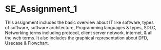 # SE_Assignment_1

This assignment includes the basic overview about IT like software, types of software, software architecture, Programming languages & types, SDLC, Networking terms including protocol, client server network, internet, & all the web terms. It also includes the graphical representation about DFD, Usecase & Flowchart.
